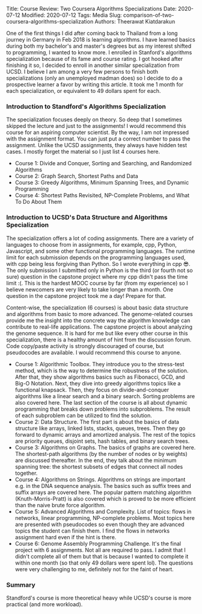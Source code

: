 Title: Course Review: Two Coursera Algorithms Specializations
Date: 2020-07-12
Modified: 2020-07-12
Tags: Media
Slug: comparison-of-two-coursera-algorithms-specialization
Authors: Theerawat Kiatdarakun

One of the first things I did after coming back to Thailand from a long journey in Germany in Feb 2018 is learning algorithms. I have learned basics during both my bachelor's and master's degrees but as my interest shifted to programming, I wanted to know more. I enrolled in Stanford's algorithms specialization because of its fame and course rating. I got hooked after finishing it so, I decided to enroll in another similar specialization from UCSD. I believe I am among a very few persons to finish both specializations (only an unemployed madman does) so I decide to do a prospective learner a favor by writing this article. It took me 1 month for each specialization, or equivalent to 49 dollars spent for each.

### Introduction to Standford's Algorithms Specialization
The specialization focuses deeply on theory. So deep that I sometimes skipped the lecture and just to the assignments! I would recommend this course for an aspiring computer scientist. By the way, I am not impressed with the assignment format. You can just put a correct number to pass the assignment. Unlike the UCSD assignments, they always have hidden test cases. I mostly forget the material so I just list 4 courses here.

- Course 1: Divide and Conquer, Sorting and Searching, and Randomized Algorithms
- Course 2: Graph Search, Shortest Paths and Data
- Course 3: Greedy Algorithms, Minimum Spanning Trees, and Dynamic Programming
- Course 4: Shortest Paths Revisited, NP-Complete Problems, and What To Do About Them

### Introduction to UCSD's Data Structure and Algorithms Specialization
The specialization offers a lot of coding assignments. There are a variety of languages to choose from in assignments, for example, cpp, Python, Javascript, and some other functional programming languages. The runtime limit for each submission depends on the programming languages used, with cpp being less forgiving than Python. So I wrote everything in cpp 😎. The only submission I submitted only in Python is the third (or fourth not so sure) question in the capstone project where my cpp didn't pass the time limit :(. This is the hardest MOOC course by far (from my experience) so I believe newcomers are very likely to take longer than a month. One question in the capstone project took me a day! Prepare for that.

Content-wise, the specialization (6 courses) is about basic data structure and algorithms from basic to more advanced. The genome-related courses provide me the insight into the concrete way the algorithm knowledge can contribute to real-life applications. The capstone project is about analyzing the genome sequence. It is hard for me but like every other course in this specialization, there is a healthy amount of hint from the discussion forum. Code copy/paste activity is strongly discouraged of course, but pseudocodes are available. I would recommend this course to anyone.

- Course 1: Algorithmic Toolbox. They introduce you to the stress-test method, which is the way to determine the robustness of the solution. After that, they show algorithms basics such as Fibonacci, GCD, and Big-O Notation. Next, they dive into greedy algorithms topics like a functional knapsack. Then, they focus on divide-and-conquer algorithms like a linear search and a binary search. Sorting problems are also covered here. The last section of the course is all about dynamic programming that breaks down problems into subproblems. The result of each subproblem can be utilized to find the solution.
- Course 2: Data Structure. The first part is about the basics of data structure like arrays, linked lists, stacks, queues, trees. Then they go forward to dynamic arrays and amortized analysis. The rest of the topics are priority queues, disjoint sets, hash tables, and binary search trees.
- Course 3: Algorithms on Graphs. The basics of graphs are covered here. The shortest-path algorithms (by the number of nodes or by weights) are discussed thereafter. In the end, they talk about the minimum spanning tree: the shortest subsets of edges that connect all nodes together.
- Course 4: Algorithms on Strings. Algorithms on strings are important e.g. in the DNA sequence analysis. The basics such as suffix trees and suffix arrays are covered here. The popular pattern matching algorithm (Knuth-Morris-Pratt) is also covered which is proved to be more efficient than the naive brute force algorithm.
- Course 5: Advanced Algorithms and Complexity. List of topics: flows in networks, linear programming, NP-complete problems. Most topics here are presented with pseudocodes so even though they are advanced topics the student can finish them. I find the flows in networks assignment hard even if the hint is there.
- Course 6: Genome Assembly Programming Challenge. It's the final project with 6 assignments. Not all are required to pass. I admit that I didn't complete all of them but that is because I wanted to complete it within one month (so that only 49 dollars were spent lol). The questions were very challenging to me, definitely not for the faint of heart.

### Summary
Standford's course is more theoretical heavy while UCSD's course is more practical (and more workload).
